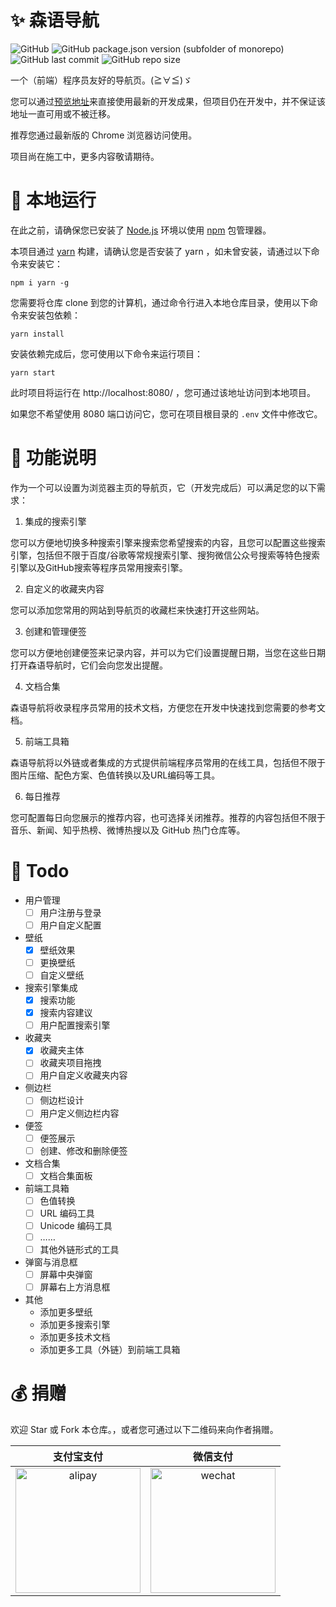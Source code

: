 # ✨ 森语导航

![GitHub](https://img.shields.io/github/license/sadose/forest-navigation)
![GitHub package.json version (subfolder of monorepo)](https://img.shields.io/github/package-json/v/sadose/forest-navigation)
![GitHub last commit](https://img.shields.io/github/last-commit/sadose/forest-navigation)
![GitHub repo size](https://img.shields.io/github/repo-size/sadose/forest-navigation)

一个（前端）程序员友好的导航页。(≧∀≦)ゞ

您可以通过[预览地址](http://www.dasenbuling.cn/forest-navigation/)来直接使用最新的开发成果，但项目仍在开发中，并不保证该地址一直可用或不被迁移。

推荐您通过最新版的 Chrome 浏览器访问使用。

项目尚在施工中，更多内容敬请期待。


# 🏃 本地运行

在此之前，请确保您已安装了 [Node.js](https://nodejs.org/zh-cn/) 环境以使用 [npm](https://www.npmjs.com/) 包管理器。

本项目通过 [yarn](https://www.npmjs.com/package/yarn) 构建，请确认您是否安装了 yarn ，如未曾安装，请通过以下命令来安装它：

```
npm i yarn -g
```

您需要将仓库 clone 到您的计算机，通过命令行进入本地仓库目录，使用以下命令来安装包依赖：

```
yarn install
```

安装依赖完成后，您可使用以下命令来运行项目：

```
yarn start
```

此时项目将运行在 http://localhost:8080/ ，您可通过该地址访问到本地项目。

如果您不希望使用 8080 端口访问它，您可在项目根目录的 `.env` 文件中修改它。


# 🔮 功能说明

作为一个可以设置为浏览器主页的导航页，它（开发完成后）可以满足您的以下需求：

1. 集成的搜索引擎

您可以方便地切换多种搜索引擎来搜索您希望搜索的内容，且您可以配置这些搜索引擎，包括但不限于百度/谷歌等常规搜索引擎、搜狗微信公众号搜索等特色搜索引擎以及GitHub搜索等程序员常用搜索引擎。

2. 自定义的收藏夹内容

您可以添加您常用的网站到导航页的收藏栏来快速打开这些网站。

3. 创建和管理便签

您可以方便地创建便签来记录内容，并可以为它们设置提醒日期，当您在这些日期打开森语导航时，它们会向您发出提醒。

4. 文档合集

森语导航将收录程序员常用的技术文档，方便您在开发中快速找到您需要的参考文档。

5. 前端工具箱

森语导航将以外链或者集成的方式提供前端程序员常用的在线工具，包括但不限于图片压缩、配色方案、色值转换以及URL编码等工具。

6. 每日推荐

您可配置每日向您展示的推荐内容，也可选择关闭推荐。推荐的内容包括但不限于音乐、新闻、知乎热榜、微博热搜以及 GitHub 热门仓库等。


# 🔨 Todo

- 用户管理
    - [ ] 用户注册与登录
    - [ ] 用户自定义配置
- 壁纸
    - [x] 壁纸效果
    - [ ] 更换壁纸
    - [ ] 自定义壁纸
- 搜索引擎集成
    - [x] 搜索功能
    - [x] 搜索内容建议
    - [ ] 用户配置搜索引擎
- 收藏夹
    - [x] 收藏夹主体
    - [ ] 收藏夹项目拖拽
    - [ ] 用户自定义收藏夹内容
- 侧边栏
    - [ ] 侧边栏设计
    - [ ] 用户定义侧边栏内容
- 便签
    - [ ] 便签展示
    - [ ] 创建、修改和删除便签
- 文档合集
    - [ ] 文档合集面板
- 前端工具箱
    - [ ] 色值转换
    - [ ] URL 编码工具
    - [ ] Unicode 编码工具
    - [ ] ……
    - [ ] 其他外链形式的工具
- 弹窗与消息框
    - [ ] 屏幕中央弹窗
    - [ ] 屏幕右上方消息框
- 其他
    - 添加更多壁纸
    - 添加更多搜索引擎
    - 添加更多技术文档
    - 添加更多工具（外链）到前端工具箱


# 💰 捐赠

欢迎 Star 或 Fork 本仓库。，或者您可通过以下二维码来向作者捐赠。

|支付宝支付|微信支付|
|:-:|:-:|
|<img src="https://sadose.github.io/images/qrcode/alipay.jpg" alt="alipay" width=200>|<img src="https://sadose.github.io/images/qrcode/wechat.jpg" alt="wechat" width=200>|
